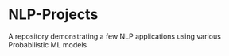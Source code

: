 # NLP-Projects
A repository demonstrating a few NLP applications using various Probabilistic ML models
